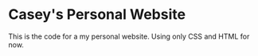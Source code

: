 # Casey's Personal Website
This is the code for a my personal website. Using only CSS and HTML for now.
